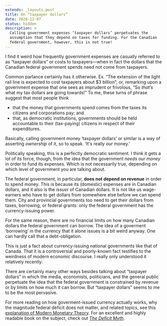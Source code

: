 ```yaml
---
extends: _layouts.post
title: On “taxpayer dollars”
date: 2020-12-07
status: hidden
description: >
  Calling government expenses ‘taxpayer dollars’ perpetuates the
  assumption that they depend on taxes for funding. For the Canadian
  federal government, however, this is not true!
---
```


I find it weird how frequently government expenses are casually
referred to as “taxpayer dollars” or costs to taxpayers—when in fact
the dollars that the Canadian federal government spends need not come
from taxpayers.<!-- FOLD -->

Common parlance certainly has it otherwise. Ex.
“The extension of the light rail line is expected to cost
taxpayers about $3 billion”; or, remarking upon a government expense
that one sees as imprudent or frivolous, “So *that’s* what my tax dollars
are going towards!” To me, these turns of phrase suggest that most people think

* that the money that
  governments spend comes from the taxes its citizens and corporations
  pay; and
* that, as democratic
  institutions, governments should be held accountable to their
  (tax-paying) citizens in respect of their expenditures.

Basically, calling government money ‘taxpayer dollars’ or similar is a
way of asserting *ownership* of it, so to speak. ‘It's really *our*
money.’

Politically speaking, this is a perfectly democratic sentiment. I think
it gets a lot of its force, though, from the idea that the government
*needs our money* in order to fund its expenses. Which is not
necessarily true, depending on which level of government you are talking
about.

The federal government, in particular, __does not depend on revenue__ in
order to spend money. This is because its (domestic) expenses are in
Canadian dollars, and it also is the *issuer* of Canadian dollars. It is
not like us wage-earners who have to get dollars from somewhere
else before we can spend them. City and provincial governments too need
to get their dollars from taxes, borrowing, or federal grants: only the
federal government has the currency-issuing power.

For the same reason, there are no financial limits on how many Canadian
dollars the federal government can borrow. The idea of a goverment
‘borrowing’ in the currency that it alone issues is a bit weird anyway.
One can hardly call that a debt-obligation.

This is just a fact about currency-issuing national governments like
that of Canada. That it is a controversial and poorly-known fact
testifies to the weirdness of modern economic discourse. I really only
understood it relatively recently.

There are certainly many other ways besides talking about “taxpayer
dollars” in which the media, economists, politicians, and the general
public perpetuate the idea that the federal government is constrained by
revenue or by limits on how much it can borrow. But “taxpayer dollars”
seems to me to be the most pervasive.

For more reading on how goverment-issued currency actually works, why
the magnitude federal deficit does not matter, and related topics, see
this [explanation of Modern Monetary Theory][MMT]. For an excellent and highly readable book
on the subject, check out
<cite>[The Deficit Myth]</cite>.

[MMT]:
  https://www.vox.com/future-perfect/2019/4/16/18251646/modern-monetary-theory-new-moment-explained
  "Modern Monetary Theory, Explained – Vox"

[The Deficit Myth]:
  https://www.worldcat.org/title/deficit-myth-modern-monetary-theory-and-the-birth-of-the-peoples-economy/oclc/1149204543
  "The deficit myth: modern monetary theory and the birth of the people's economy, by Stephanie Kelton"
